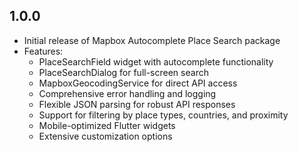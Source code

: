 ## 1.0.0

* Initial release of Mapbox Autocomplete Place Search package
* Features:
  * PlaceSearchField widget with autocomplete functionality
  * PlaceSearchDialog for full-screen search
  * MapboxGeocodingService for direct API access
  * Comprehensive error handling and logging
  * Flexible JSON parsing for robust API responses
  * Support for filtering by place types, countries, and proximity
  * Mobile-optimized Flutter widgets
  * Extensive customization options
